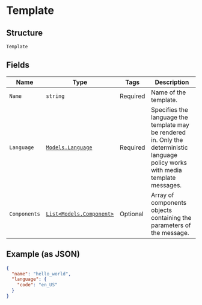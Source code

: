 
# Template

## Structure

`Template`

## Fields

| Name | Type | Tags | Description |
|  --- | --- | --- | --- |
| `Name` | `string` | Required | Name of the template. |
| `Language` | [`Models.Language`](../../doc/models/language.md) | Required | Specifies the language the template may be rendered in. Only the deterministic language policy works with media template messages. |
| `Components` | [`List<Models.Component>`](../../doc/models/component.md) | Optional | Array of components objects containing the parameters of the message. |

## Example (as JSON)

```json
{
  "name": "hello_world",
  "language": {
    "code": "en_US"
  }
}
```

